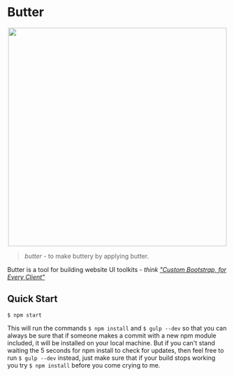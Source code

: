 # Butter
<p align="center">
  <img src="http://media3.giphy.com/media/nQYnLFII2sFcQ/giphy.gif" width="500">
</p>

> _butter_ - to make buttery by applying butter.

Butter is a tool for building website UI toolkits - _think ["Custom Bootstrap, for Every Client"](http://daverupert.com/2013/04/responsive-deliverables/#tiny-bootstraps-for-every-client)_


## Quick Start

```shell
$ npm start
```

This will run the commands `$ npm install` and `$ gulp --dev` so that you can always be sure that if someone makes a
commit with a new npm module included, it will be installed on your local machine. But if you can't stand waiting the
5 seconds for npm install to check for updates, then feel free to run `$ gulp --dev` instead, just make sure
that if your build stops working you try `$ npm install` before you come crying to me.
